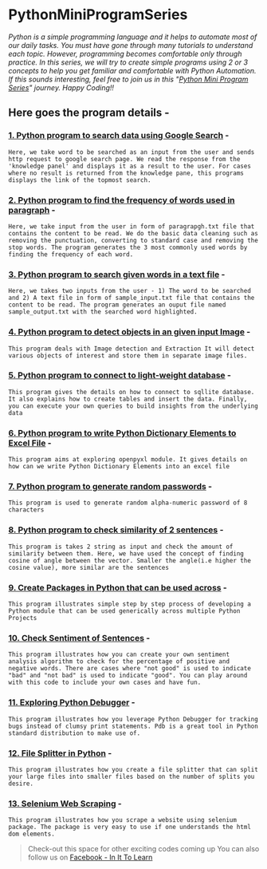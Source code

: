 # PythonMiniProgramSeries

*Python is a simple programming language and it helps to automate most of our daily tasks. You must have gone through many tutorials to understand each topic. However, programming becomes comfortable only through practice. In this series, we will try to create simple programs using 2 or 3 concepts to help you get familiar and comfortable with Python Automation. If this sounds interesting, feel free to join us in this "[Python Mini Program Series](https://pythonminiprogramseries.blogspot.com/)" journey. Happy Coding!!*

## Here goes the program details - 

### [1. Python program to search data using Google Search](https://github.com/Snigdha171/PythonMiniProgramSeries/tree/master/AutomateGoogleSearch) - 

```Here, we take word to be searched as an input from the user and sends http request to google search page. We read the response from the 'knowledge panel' and displays it as a result to the user. For cases where no result is returned from the knowledge pane, this programs displays the link of the topmost search.```

### [2. Python program to find the frequency of words used in paragraph](https://github.com/Snigdha171/PythonMiniProgramSeries/tree/master/FindWordFrequency) - 

```Here, we take input from the user in form of paragrapgh.txt file that contains the content to be read. We do the basic data cleaning such as removing the punctuation, converting to standard case and removing the stop words. The program generates the 3 most commonly used words by finding the frequency of each word.```

### [3. Python program to search given words in a text file](https://github.com/Snigdha171/PythonMiniProgramSeries/tree/master/PatternMatching) - 

```Here, we takes two inputs from the user - 1) The word to be searched and 2) A text file in form of sample_input.txt file that contains the content to be read. The program generates an ouput file named sample_output.txt with the searched word highlighted.```

### [4. Python program to detect objects in an given input Image](https://github.com/Snigdha171/PythonMiniProgramSeries/tree/master/ImageDetection) - 

```This program deals with Image detection and Extraction It will detect various objects of interest and store them in separate image files.```

### [5. Python program to connect to light-weight database](https://github.com/Snigdha171/PythonMiniProgramSeries/tree/master/SQLLiteDBConnection) - 

```This program gives the details on how to connect to sqllite database. It also explains how to create tables and insert the data. Finally, you can execute your own queries to build insights from the underlying data```

### [6. Python program to write Python Dictionary Elements to Excel File](https://github.com/Snigdha171/PythonMiniProgramSeries/tree/master/DictionaryToExcel) - 

```This program aims at exploring openpyxl module. It gives details on how can we write Python Dictionary Elements into an excel file```

### [7. Python program to generate random passwords](https://github.com/Snigdha171/PythonMiniProgramSeries/tree/master/generatePassword) - 

```This program is used to generate random alpha-numeric password of 8 characters```

### [8. Python program to check similarity of 2 sentences](https://github.com/Snigdha171/PythonMiniProgramSeries/tree/master/SimilarText) - 

```This program is takes 2 string as input and check the amount of similarity between them. Here, we have used the concept of finding cosine of angle between the vector. Smaller the angle(i.e higher the cosine value), more similar are the sentences```

### [9. Create Packages in Python that can be used across](https://github.com/Snigdha171/PythonMiniProgramSeries/tree/master/CreatingPythonPackage) - 

```This program illustrates simple step by step process of developing a Python module that can be used generically across multiple Python Projects```

### [10. Check Sentiment of Sentences](https://github.com/Snigdha171/PythonMiniProgramSeries/tree/master/checkSentiment) - 

```This program illustrates how you can create your own sentiment analysis algorithm to check for the percentage of positive and negative words. There are cases where "not good" is used to indicate "bad" and "not bad" is used to indicate "good". You can play around with this code to include your own cases and have fun.```

### [11. Exploring Python Debugger](https://github.com/Snigdha171/PythonMiniProgramSeries/tree/master/PythonDebugger) - 

```This program illustrates how you leverage Python Debugger for tracking bugs instead of clumsy print statements. Pdb is a great tool in Python standard distribution to make use of.```

### [12. File Splitter in Python](https://github.com/Snigdha171/PythonMiniProgramSeries/tree/master/FileSplitter) - 

```This program illustrates how you create a file splitter that can split your large files into smaller files based on the number of splits you desire.```

### [13. Selenium Web Scraping](https://github.com/Snigdha171/PythonMiniProgramSeries/tree/master/SeleniumWebScraping) - 

```This program illustrates how you scrape a website using selenium package. The package is very easy to use if one understands the html dom elements.```


> Check-out this space for other exciting codes coming up You can also follow us on [Facebook - In It To Learn](https://www.facebook.com/In-It-To-Learn-557691821426953/?ref=bookmarks)
